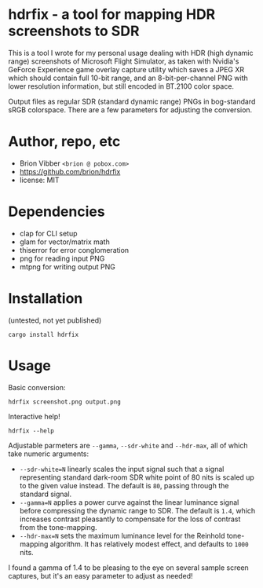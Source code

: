# hdrfix - a tool for mapping HDR screenshots to SDR

This is a tool I wrote for my personal usage dealing with HDR (high dynamic range) screenshots of Microsoft Flight Simulator, as taken with Nvidia's GeForce Experience game overlay capture utility which saves a JPEG XR which should contain full 10-bit range, and an 8-bit-per-channel PNG with lower resolution information, but still encoded in BT.2100 color space.

Output files as regular SDR (standard dynamic range) PNGs in bog-standard sRGB colorspace. There are a few parameters for adjusting the conversion.

# Author, repo, etc

* Brion Vibber `<brion @ pobox.com>`
* https://github.com/brion/hdrfix
* license: MIT

# Dependencies

* clap for CLI setup
* glam for vector/matrix math
* thiserror for error conglomeration
* png for reading input PNG
* mtpng for writing output PNG

# Installation

(untested, not yet published)

```
cargo install hdrfix
```

# Usage

Basic conversion:

```
hdrfix screenshot.png output.png
```

Interactive help!

```
hdrfix --help
```

Adjustable parmeters are `--gamma`, `--sdr-white` and `--hdr-max`, all of which take numeric arguments:
* `--sdr-white=N` linearly scales the input signal such that a signal representing standard dark-room SDR white point of 80 nits is scaled up to the given value instead. The default is `80`, passing through the standard signal.
* `--gamma=N` applies a power curve against the linear luminance signal before compressing the dynamic range to SDR. The default is `1.4`, which increases contrast pleasantly to compensate for the loss of contrast from the tone-mapping.
* `--hdr-max=N` sets the maximum luminance level for the Reinhold tone-mapping algorithm. It has relatively modest effect, and defaults to `1000` nits.

I found a gamma of 1.4 to be pleasing to the eye on several sample screen captures, but it's an easy parameter to adjust as needed!
